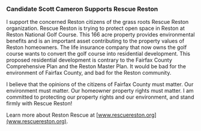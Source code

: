 ### Candidate Scott Cameron Supports Rescue Reston

I support the concerned Reston citizens of the grass roots Rescue Reston organization.  Rescue Reston is trying to protect open space in Reston at Reston National Golf Course.  This 166 acre property provides environmental benefits and is an important asset contributing to the property values of Reston homeowners. The life insurance company that now owns the golf course wants to convert the golf course into residential development.  This proposed residential development is contrary to the Fairfax County Comprehensive Plan and the Reston Master Plan.  It would be bad for the environment of Fairfax County, and bad for the Reston community. 

I believe that the opinions of the citizens of Fairfax County must matter.  Our environment must matter.  Our homeowner property rights must matter.  I am committed to protecting our property rights and our environment, and stand firmly with Rescue Reston!

Learn more about Reston Rescue at [www.rescuereston.org](www.rescuereston.org).